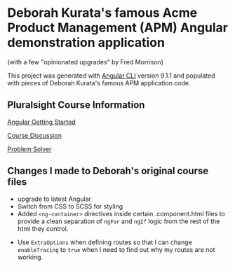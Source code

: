 # Deborah Kurata's famous Acme Product Management (APM) Angular demonstration application

(with a few "opinionated upgrades" by Fred Morrison)

This project was generated with [Angular CLI](https://github.com/angular/angular-cli) version 9.1.1 and populated with pieces of Deborah Kurata's famous APM application code.

## Pluralsight Course Information

[Angular Getting Started](https://app.pluralsight.com/player?course=angular-2-getting-started-update&author=deborah-kurata&name=angular-2-getting-started-update-m3&clip=7&mode=live)

[Course Discussion](https://app.pluralsight.com/library/courses/angular-2-getting-started-update/discussion)

[Problem Solver](https://blogs.msmvps.com/deborahk/angular-2-getting-started-problem-solver/)

## Changes I made to Deborah's original course files

- upgrade to latest Angular
- Switch from CSS to SCSS for styling
- Added `<ng-container>` directives inside certain .component.html files to provide a clean separation of `ngFor` and `ngIf` logic from the rest of the html they control.

* Use `ExtraOptions` when defining routes so that I can change `enableTracing` to `true` when I need to find out why my routes are not working.
